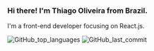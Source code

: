 ### Hi there! I'm Thiago Oliveira from Brazil. 

I'm a front-end developer focusing on React.js.

![GitHub_top_languages](https://img.shields.io/github/languages/top/thiagolives/thiagolives)
![GitHub_last_commit](https://img.shields.io/github/last-commit/thiagolives/thiagolives)
<!--
**thiagolives/thiagolives** is a ✨ _special_ ✨ repository because its `README.md` (this file) appears on your GitHub profile.

Here are some ideas to get you started:

- 🔭 I’m currently working on ...
- 🌱 I’m currently learning ...
- 👯 I’m looking to collaborate on ...
- 🤔 I’m looking for help with ...
- 💬 Ask me about ...
- 📫 How to reach me: ...
- 😄 Pronouns: ...
- ⚡ Fun fact: ...
-->

